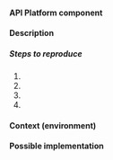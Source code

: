 <!--- Please be as verbose as possible in explaining the issue, so we are able to have a better picture of understanding what you are looking for.
Please tag your issue appropriately as well. -->

#### API Platform component
<!--- Which API are you using? Platform APIs (REST) or Embed API? -->

#### Description
<!--- If it's a bug, please explain the expected and current behavior. If it's an improvement or feature request, explain in detail what you are looking for. -->

##### Steps to reproduce
<!--- Delete this section if not applicable. -->
<!--- Provide a link to a live example, or an unambiguous set of steps to -->
<!--- reproduce this bug. Include code to reproduce, if relevant -->
1.
2.
3.
4.

#### Context (environment)
<!--- Delete this section if not applicable. -->
<!--- How has this issue affected you? What are you trying to accomplish? -->
<!--- Providing context helps us come up with a solution that is most useful in the real world -->

#### Possible implementation
<!--- Not obligatory, but suggest an idea for implementing addition or change -->
